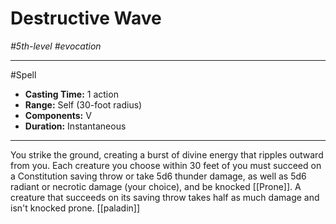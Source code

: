# Destructive Wave
*#5th-level #evocation*
___ 
#Spell
- **Casting Time:** 1 action
- **Range:** Self (30-foot radius)
- **Components:** V
- **Duration:** Instantaneous
---
You strike the ground, creating a burst of divine energy that ripples outward from you. Each creature you choose within 30 feet of you must succeed on a Constitution saving throw or take 5d6 thunder damage, as well as 5d6 radiant or necrotic damage (your choice), and be knocked [[Prone]]. A creature that succeeds on its saving throw takes half as much damage and isn't knocked prone.
[[paladin]]